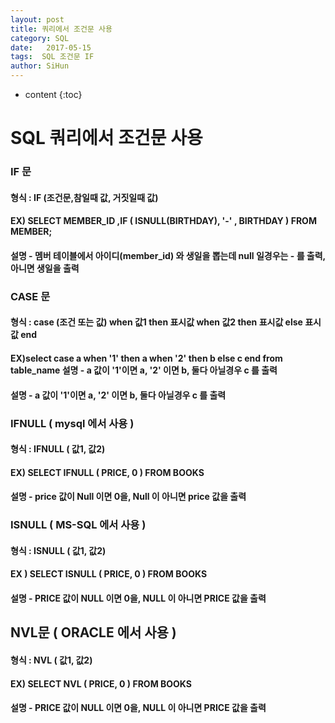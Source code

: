 ```yaml
---
layout: post
title: 쿼리에서 조건문 사용
category: SQL
date:   2017-05-15
tags:  SQL 조건문 IF
author: SiHun
---
```


* content
{:toc}

SQL 쿼리에서 조건문 사용
========================

### IF 문
#### 형식 : IF (조건문,참일때 값, 거짓일때 값)
#### EX) SELECT MEMBER_ID ,IF ( ISNULL(BIRTHDAY), '-' , BIRTHDAY ) FROM MEMBER;
#### 설명 - 멤버 테이블에서 아이디(member_id) 와 생일을 뽑는데 null 일경우는 - 를 출력, 아니면 생일을 출력

### CASE 문
#### 형식 : case (조건 또는 값) when 값1 then 표시값 when 값2 then 표시값 else 표시값 end
#### EX)select case a when '1' then a when '2' then b else c end from table_name 설명 - a 값이 '1'이면 a, '2' 이면 b, 둘다 아닐경우 c 를 출력
#### 설명 - a 값이 '1'이면 a, '2' 이면 b, 둘다 아닐경우 c 를 출력
 
### IFNULL ( mysql 에서 사용 )
#### 형식 : IFNULL ( 값1, 값2)
#### EX) SELECT IFNULL ( PRICE, 0 ) FROM BOOKS
#### 설명 - price 값이 Null 이면 0을, Null 이 아니면 price 값을 출력
 
### ISNULL ( MS-SQL 에서 사용 )
#### 형식 : ISNULL ( 값1, 값2)
#### EX ) SELECT ISNULL ( PRICE, 0 ) FROM BOOKS
#### 설명 - PRICE 값이 NULL 이면 0을, NULL 이 아니면 PRICE 값을 출력
 
## NVL문 ( ORACLE 에서 사용 )
#### 형식 : NVL ( 값1, 값2) 
#### EX) SELECT NVL ( PRICE, 0 ) FROM BOOKS
#### 설명 - PRICE 값이 NULL 이면 0을, NULL 이 아니면 PRICE 값을 출력
